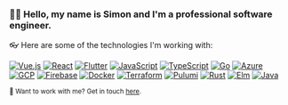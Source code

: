 ###  🙋‍♂️ Hello, my name is Simon and I'm a professional software engineer.

👓 Here are some of the technologies I'm working with:

[![Vue.js](https://img.shields.io/badge/Vue-active-green?style=flat&logo=vuedotjs)](https://duckduckgo.com/?q=vuejs+3)
[![React](https://img.shields.io/badge/React-active-green?style=flat&logo=react)](https://duckduckgo.com/?q=reactjs)
[![Flutter](https://img.shields.io/badge/Flutter-active-green?style=flat&logo=flutter)](https://duckduckgo.com/?q=flutter)
[![JavaScript](https://img.shields.io/badge/JavaScript-active-green?style=flat&logo=javascript)](https://duckduckgo.com/?q=typescript)
[![TypeScript](https://img.shields.io/badge/TypeScript-active-green?style=flat&logo=typescript)](https://duckduckgo.com/?q=typescript)
[![Go](https://img.shields.io/badge/Go-active-green?style=flat&logo=go)](https://duckduckgo.com/?q=golang)
[![Azure](https://img.shields.io/badge/Azure-active-green?style=flat&logo=microsoftazure)](https://duckduckgo.com/?q=microsoft+azure)
[![GCP](https://img.shields.io/badge/GCP-active-green?style=flat&logo=googlecloud)](https://duckduckgo.com/?q=google+cloud)
[![Firebase](https://img.shields.io/badge/Firebase-active-green?style=flat&logo=firebase)](https://duckduckgo.com/?q=google+firebase)
[![Docker](https://img.shields.io/badge/Docker-active-green?style=flat&logo=docker)](https://duckduckgo.com/?q=hashicorp+docker)
[![Terraform](https://img.shields.io/badge/Terraform-active-green?style=flat&logo=terraform)](https://duckduckgo.com/?q=hashicorp+terraform)
[![Pulumi](https://img.shields.io/badge/Pulumi-active-green?style=flat&logo=pulumi)](https://duckduckgo.com/?q=pulumi)
[![Rust](https://img.shields.io/badge/Rust-learning-orange?style=flat&logo=rust)](https://duckduckgo.com/?q=rust+lang)
[![Elm](https://img.shields.io/badge/Elm-learning-orange?style=flat&logo=elm)](https://duckduckgo.com/?q=elm+lang)
[![Java](https://img.shields.io/badge/Java-dormant-blue?style=flat&logo=java)](https://duckduckgo.com/?q=java+openjdk)

<sub>🤫 Want to work with me? Get in touch [here](https://anlikerwebsolutions.com).</sub>
